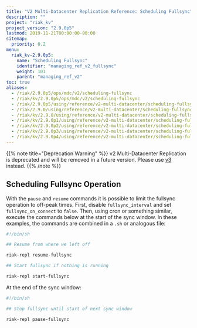 ```yaml
---
title: "V2 Multi-Datacenter Replication Reference: Scheduling Fullsync"
description: ""
project: "riak_kv"
project_version: "2.9.0p5"
lastmod: 2019-11-21T00:00:00-00:00
sitemap:
  priority: 0.2
menu:
  riak_kv-2.9.0p5:
    name: "Scheduling Fullsync"
    identifier: "managing_ref_v2_fullsync"
    weight: 101
    parent: "managing_ref_v2"
toc: true
aliases:
  - /riak/2.9.0p5/ops/mdc/v2/scheduling-fullsync
  - /riak/kv/2.9.0p5/ops/mdc/v2/scheduling-fullsync
  - /riak/2.9.0p5/using/reference/v2-multi-datacenter/scheduling-fullsync/
  - /riak/2.9.0/using/reference/v2-multi-datacenter/scheduling-fullsync/
  - /riak/kv/2.9.0/using/reference/v2-multi-datacenter/scheduling-fullsync/
  - /riak/kv/2.9.0p1/using/reference/v2-multi-datacenter/scheduling-fullsync/
  - /riak/kv/2.9.0p2/using/reference/v2-multi-datacenter/scheduling-fullsync/
  - /riak/kv/2.9.0p3/using/reference/v2-multi-datacenter/scheduling-fullsync/
  - /riak/kv/2.9.0p4/using/reference/v2-multi-datacenter/scheduling-fullsync/
---
```


{{% note title="Deprecation Warning" %}}
v2 Multi-Datacenter Replication is deprecated and will be removed in a future version. Please use [v3]({{<baseurl>}}riak/kv/2.9.0p5/using/reference/v3-multi-datacenter/scheduling-fullsync/) instead.
{{% /note %}}

## Scheduling Fullsync Operation

With the `pause` and `resume` commands it is possible to limit the
fullsync operation to off-peak times. First, disable `fullsync_interval`
and set `fullsync_on_connect` to `false`. Then, using cron or something
similar, execute the commands below at the start of the sync window.
In these examples, the commands are combined in a `.sh` or analogous
file:

```bash
#!/bin/sh

## Resume from where we left off

riak-repl resume-fullsync

## Start fullsync if nothing is running

riak-repl start-fullsync
```

At the end of the sync window:

```bash
#!/bin/sh

## Stop fullsync until start of next sync window

riak-repl pause-fullsync
```
